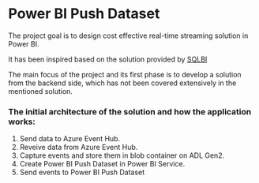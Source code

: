 # Power BI Push Dataset

The project goal is to design cost effective real-time streaming solution in Power BI.

It has been inspired based on the solution provided by [SQLBI](https://youtu.be/vpD_PKtcTj8?si=8h-j4Rd9BlG9Q-x6)

The main focus of the project and its first phase is to develop a solution from the backend side, which has not been covered extensively in the mentioned solution.

### The initial architecture of the solution and how the application works:

1. Send data to Azure Event Hub.
2. Reveive data from Azure Event Hub.
3. Capture events and store them in blob container on ADL Gen2.
4. Create Power BI Push Dataset in Power BI Service.
5. Send events to Power BI Push Dataset
